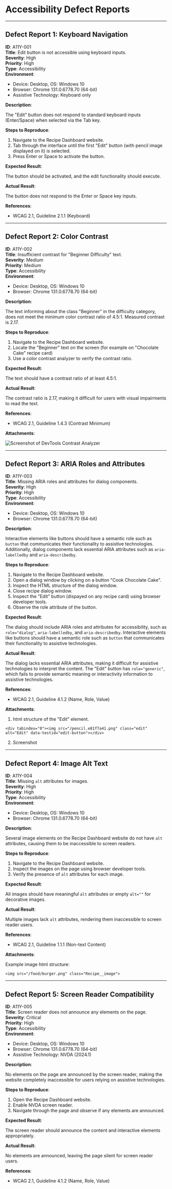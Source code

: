 # Accessibility Defect Reports  

---

## Defect Report 1: Keyboard Navigation  

**ID**: A11Y-001  
**Title**: Edit button is not accessible using keyboard inputs.  
**Severity**: High  
**Priority**: High  
**Type**: Accessibility  
**Environment**:  
- Device: Desktop, OS: Windows 10
- Browser: Chrome 131.0.6778.70 (64-bit) 
- Assistive Technology: Keyboard only  

**Description**:  

The "Edit" button does not respond to standard keyboard inputs (Enter/Space) when selected via the Tab key.  

**Steps to Reproduce**: 

1. Navigate to the Recipe Dashboard website.  
2. Tab through the interface until the first "Edit" button (with pencil image displayed on it) is selected.  
3. Press Enter or Space to activate the button.  

**Expected Result**:  

The button should be activated, and the edit functionality should execute.  

**Actual Result**:  

The button does not respond to the Enter or Space key inputs.  

**References**:  

- WCAG 2.1, Guideline 2.1.1 (Keyboard)  

---

## Defect Report 2: Color Contrast  

**ID**: A11Y-002  
**Title**: Insufficient contrast for "Beginner Difficulty" text.  
**Severity**: Medium  
**Priority**: Medium  
**Type**: Accessibility  
**Environment**:  
- Device: Desktop, OS: Windows 10
- Browser: Chrome 131.0.6778.70 (64-bit) 

**Description**: 

The text informing about the class "Beginner" in the difficulty category, does not meet the minimum color contrast ratio of 4.5:1. Measured contrast is 2.17.  

**Steps to Reproduce**:  

1. Navigate to the Recipe Dashboard website.  
2. Locate the "Beginner" text on the screen (for example on "Chocolate Cake" recipe card) 
3. Use a color contrast analyzer to verify the contrast ratio.  

**Expected Result**:  

The text should have a contrast ratio of at least 4.5:1.  

**Actual Result**:  

The contrast ratio is 2.17, making it difficult for users with visual impairments to read the text.  

**References**:  

- WCAG 2.1, Guideline 1.4.3 (Contrast Minimum)  

**Attachments**:  

![Screenshot of DevTools Contrast Analyzer](https://raw.githubusercontent.com/radekwaszak/accessibility-testing-project/refs/heads/main/image1.JPG)

---

## Defect Report 3: ARIA Roles and Attributes  

**ID**: A11Y-003  
**Title**: Missing ARIA roles and attributes for dialog components.  
**Severity**: High  
**Priority**: High  
**Type**: Accessibility  
**Environment**:  
- Device: Desktop, OS: Windows 10
- Browser: Chrome 131.0.6778.70 (64-bit) 

**Description**:  

Interactive elements like buttons should have a semantic role such as `button` that communicates their functionality to assistive technologies. Additionally, dialog components lack essential ARIA attributes such as `aria-labelledby` and `aria-describedby`.  

**Steps to Reproduce**:  

1. Navigate to the Recipe Dashboard website.  
2. Open a dialog window by clicking on a button "Cook Chocolate Cake".
3. Inspect the HTML structure of the dialog window.  
4. Close recipe dialog window.
5. Inspect the "Edit" button (dispayed on any recipe card) using browser developer tools.
6. Observe the role attribute of the button.  


**Expected Result**:  

The dialog should include ARIA roles and attributes for accessibility, such as `role="dialog"`, `aria-labelledby`, and `aria-describedby`. Interactive elements like buttons should have a semantic role such as `button` that communicates their functionality to assistive technologies.  

**Actual Result**:  

The dialog lacks essential ARIA attributes, making it difficult for assistive technologies to interpret the content. The "Edit" button has `role="generic"`, which fails to provide semantic meaning or interactivity information to assistive technologies.  

**References**:  

- WCAG 2.1, Guideline 4.1.2 (Name, Role, Value)  

**Attachments**:  

1. html structure of the "Edit" element. 

```
<div tabindex="0"><img src="/pencil.e81f7a41.png" class="edit" alt="Edit" data-testid="edit-button"></div>
```

2. Screenshot
---

## Defect Report 4: Image Alt Text  

**ID**: A11Y-004  
**Title**: Missing `alt` attributes for images.  
**Severity**: High  
**Priority**: High  
**Type**: Accessibility  
**Environment**:  
- Device: Desktop, OS: Windows 10
- Browser: Chrome 131.0.6778.70 (64-bit)  

**Description**:  

Several image elements on the Recipe Dashboard website do not have `alt` attributes, causing them to be inaccessible to screen readers.  

**Steps to Reproduce**:  

1. Navigate to the Recipe Dashboard website.  
2. Inspect the images on the page using browser developer tools.  
3. Verify the presence of `alt` attributes for each image.  

**Expected Result**:  

All images should have meaningful `alt` attributes or empty `alt=""` for decorative images.  

**Actual Result**:  

Multiple images lack `alt` attributes, rendering them inaccessible to screen reader users.  

**References**:  

- WCAG 2.1, Guideline 1.1.1 (Non-text Content)  

**Attachments**:  

Example image html structure:

```
<img src="/food/burger.png" class="Recipe__image">
```

---

## Defect Report 5: Screen Reader Compatibility  

**ID**: A11Y-005  
**Title**: Screen reader does not announce any elements on the page.  
**Severity**: Critical  
**Priority**: High  
**Type**: Accessibility  
**Environment**:  
- Device: Desktop, OS: Windows 10
- Browser: Chrome 131.0.6778.70 (64-bit) 
- Assistive Technology: NVDA (2024.1)  

**Description**:  

No elements on the page are announced by the screen reader, making the website completely inaccessible for users relying on assistive technologies.  

**Steps to Reproduce**:  

1. Open the Recipe Dashboard website. 
2. Enable NVDA screen reader.  
3. Navigate through the page and observe if any elements are announced.  

**Expected Result**:  

The screen reader should announce the content and interactive elements appropriately.  

**Actual Result**:  

No elements are announced, leaving the page silent for screen reader users.  

**References**:  

- WCAG 2.1, Guideline 4.1.2 (Name, Role, Value)  
